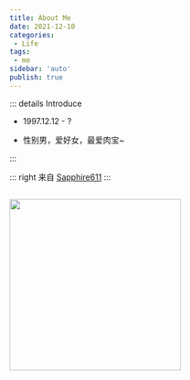 ```yaml
---
title: About Me
date: 2021-12-10
categories:
 - Life
tags:
 - me
sidebar: 'auto'
publish: true
--- 
```


<!-- <img src="/img/logo.jpg"  height="150" width="150"> -->
<!-- <p> -->

<!-- [![Bilibili](https://img.shields.io/badge/dynamic/json?labelColor=FE7398&logo=bilibili&logoColor=white&label=bilibili%20fans&color=00aeec&query=%24.data.totalSubs&url=https%3A%2F%2Fapi.spencerwoo.com%2Fsubstats%2F%3Fsource%3Dbilibili%26queryKey%3D17383192)](https://space.bilibili.com/17383192)
[![Zhihu](https://img.shields.io/badge/dynamic/json?color=142026&labelColor=0066ff&logo=zhihu&logoColor=white&label=zhihu%20fans&query=%24.data.totalSubs&url=https%3A%2F%2Fapi.spencerwoo.com%2Fsubstats%2F%3Fsource%3Dzhihu%26queryKey%3Dliu-li-yi-30)](https://www.zhihu.com/people/liu-li-yi-30)
[![Github Stars](https://img.shields.io/github/stars/sapphire611?color=faf408&label=github%20stars&logo=github)](https://github.com/sapphire611) -->

<!-- </p> -->

::: details Introduce

- 1997.12.12 - ?

- 性别男，爱好女，最爱肉宝~

:::

::: right
来自 [Sapphire611](http://www.sapphire611.com)
:::


<img src="
https://pic3.zhimg.com/80/v2-a2943c56a25f5fd6f14c2d4a8bbc500e_720w.jpg"  style="margin-top:15px;" height="300px;">
